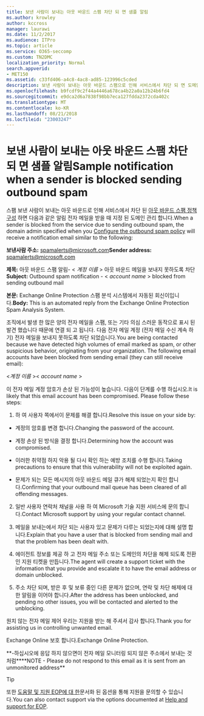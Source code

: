 ```yaml
---
title: 보낸 사람이 보내는 아웃 바운드 스팸 차단 되 면 샘플 알림
ms.author: krowley
author: kccross
manager: laurawi
ms.date: 11/2/2017
ms.audience: ITPro
ms.topic: article
ms.service: O365-seccomp
ms.custom: TN2DMC
localization_priority: Normal
search.appverid:
- MET150
ms.assetid: c33fd406-a4c8-4ac8-ad85-123996c5cded
description: 보낸 사람이 보내는 아웃 바운드 스팸으로 인해 서비스에서 차단 되 면 도메인 관리자 아웃 바운드 스팸 정책 구성이 나타나면 다음과 비슷한 알림 전자 메일을 지정 합니다.
ms.openlocfilehash: b9fcdf9c2f44a4446a678ca4b22a0a12b24b6fd4
ms.sourcegitcommit: e9dca2d6a7838f98bb7eca127fdda2372cda402c
ms.translationtype: MT
ms.contentlocale: ko-KR
ms.lasthandoff: 08/21/2018
ms.locfileid: "23003247"
---
```

# <a name="sample-notification-when-a-sender-is-blocked-sending-outbound-spam"></a><span data-ttu-id="ddcb1-103">보낸 사람이 보내는 아웃 바운드 스팸 차단 되 면 샘플 알림</span><span class="sxs-lookup"><span data-stu-id="ddcb1-103">Sample notification when a sender is blocked sending outbound spam</span></span>

<span data-ttu-id="ddcb1-104">스팸 보낸 사람이 보내는 아웃 바운드로 인해 서비스에서 차단 된 [아웃 바운드 스팸 정책 구성](configure-the-outbound-spam-policy.md) 하면 다음과 같은 알림 전자 메일을 받을 때 지정 된 도메인 관리 합니다.</span><span class="sxs-lookup"><span data-stu-id="ddcb1-104">When a sender is blocked from the service due to sending outbound spam, the domain admin specified when you [Configure the outbound spam policy](configure-the-outbound-spam-policy.md) will receive a notification email similar to the following:</span></span> 
  
 <span data-ttu-id="ddcb1-105">**보낸사람 주소:** spamalerts@microsoft.com</span><span class="sxs-lookup"><span data-stu-id="ddcb1-105">**Sender address:** spamalerts@microsoft.com</span></span> 
  
 <span data-ttu-id="ddcb1-106">**제목:** 아웃 바운드 스팸 알림- \< *계정 이름* \> 아웃 바운드 메일을 보내지 못하도록 차단    </span><span class="sxs-lookup"><span data-stu-id="ddcb1-106">**Subject:** Outbound spam notification - \<  *account name*  \> blocked from sending outbound mail</span></span> 
  
 <span data-ttu-id="ddcb1-107">**본문:** Exchange Online Protection 스팸 분석 시스템에서 자동된 회신이입니다.</span><span class="sxs-lookup"><span data-stu-id="ddcb1-107">**Body:** This is an automated reply from the Exchange Online Protection Spam Analysis System.</span></span> 
  
<span data-ttu-id="ddcb1-p101">조직에서 발생 한 많은 양의 전자 메일을 스팸, 또는 기타 의심 스러운 동작으로 표시 된 발견 했습니다 때문에 연결 되 고 됩니다. 다음 전자 메일 계정 (전자 메일 수신 계속 하기) 전자 메일을 보내지 못하도록 차단 되었습니다.</span><span class="sxs-lookup"><span data-stu-id="ddcb1-p101">You are being contacted because we have detected high volumes of email marked as spam, or other suspicious behavior, originating from your organization. The following email accounts have been blocked from sending email (they can still receive email):</span></span>
  
<span data-ttu-id="ddcb1-110">\<*계정 이름*  \></span><span class="sxs-lookup"><span data-stu-id="ddcb1-110">\< *account name*  \></span></span> 
  
<span data-ttu-id="ddcb1-p102">이 전자 메일 계정 암호가 손상 된 가능성이 높습니다. 다음이 단계를 수행 하십시오.</span><span class="sxs-lookup"><span data-stu-id="ddcb1-p102">It is likely that this email account has been compromised. Please follow these steps:</span></span>
  
1. <span data-ttu-id="ddcb1-113">하 여 사용자 쪽에서이 문제를 해결 합니다.</span><span class="sxs-lookup"><span data-stu-id="ddcb1-113">Resolve this issue on your side by:</span></span>
    
  - <span data-ttu-id="ddcb1-114">계정의 암호를 변경 합니다.</span><span class="sxs-lookup"><span data-stu-id="ddcb1-114">Changing the password of the account.</span></span>
    
  - <span data-ttu-id="ddcb1-115">계정 손상 된 방식을 결정 합니다.</span><span class="sxs-lookup"><span data-stu-id="ddcb1-115">Determining how the account was compromised.</span></span>
    
  - <span data-ttu-id="ddcb1-116">이러한 취약점 하지 악용 될 다시 확인 하는 예방 조치를 수행 합니다.</span><span class="sxs-lookup"><span data-stu-id="ddcb1-116">Taking precautions to ensure that this vulnerability will not be exploited again.</span></span>
    
  - <span data-ttu-id="ddcb1-117">문제가 되는 모든 메시지의 아웃 바운드 메일 큐가 해제 되었는지 확인 합니다.</span><span class="sxs-lookup"><span data-stu-id="ddcb1-117">Confirming that your outbound mail queue has been cleared of all offending messages.</span></span>
    
2. <span data-ttu-id="ddcb1-118">일반 사용자 연락처 채널을 사용 하 여 Microsoft 기술 지원 서비스에 문의 합니다.</span><span class="sxs-lookup"><span data-stu-id="ddcb1-118">Contact Microsoft support by using your regular contact channel.</span></span>
    
3. <span data-ttu-id="ddcb1-119">메일을 보내는에서 차단 되는 사용자 있고 문제가 다루는 되었는지에 대해 설명 합니다.</span><span class="sxs-lookup"><span data-stu-id="ddcb1-119">Explain that you have a user that is blocked from sending mail and that the problem has been dealt with.</span></span>
    
4. <span data-ttu-id="ddcb1-120">에이전트 정보를 제공 하 고 전자 메일 주소 또는 도메인의 차단을 해제 되도록 전환 인 지원 티켓을 만듭니다.</span><span class="sxs-lookup"><span data-stu-id="ddcb1-120">The agent will create a support ticket with the information that you provide and escalate it to have the email address or domain unblocked.</span></span>
    
5. <span data-ttu-id="ddcb1-121">주소 차단 되며, 받은 후 및 보류 중인 다른 문제가 없으며, 연락 및 차단 해제에 대 한 알림을 이어야 합니다.</span><span class="sxs-lookup"><span data-stu-id="ddcb1-121">After the address has been unblocked, and pending no other issues, you will be contacted and alerted to the unblocking.</span></span>
    
<span data-ttu-id="ddcb1-122">원치 않는 전자 메일 제어 우리는 지원을 받는 해 주셔서 감사 합니다.</span><span class="sxs-lookup"><span data-stu-id="ddcb1-122">Thank you for assisting us in controlling unwanted email.</span></span>
  
<span data-ttu-id="ddcb1-123">Exchange Online 보호 합니다.</span><span class="sxs-lookup"><span data-stu-id="ddcb1-123">Exchange Online Protection.</span></span>
  
<span data-ttu-id="ddcb1-124">\*\*-하십시오에 응답 하지 않으면이 전자 메일 모니터링 되지 않은 주소에서 보내는 것 처럼\*\*</span><span class="sxs-lookup"><span data-stu-id="ddcb1-124">\*\*NOTE - Please do not respond to this email as it is sent from an unmonitored address\*\*</span></span>
  
> [!TIP]
> <span data-ttu-id="ddcb1-125">또한 [도움말 및 지원 EOP에 대 한](eop/help-and-support-for-eop.md)문서화 된 옵션을 통해 지원을 문의할 수 있습니다.</span><span class="sxs-lookup"><span data-stu-id="ddcb1-125">You can also contact support via the options documented at [Help and support for EOP](eop/help-and-support-for-eop.md).</span></span> 
  

